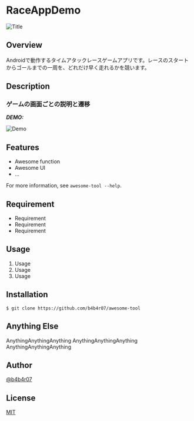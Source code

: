 # RaceAppDemo
![Title](https://github.com/koukisayou/RaceAppDemo/wiki/images/panel_title2.png)

## Overview
Androidで動作するタイムアタックレースゲームアプリです。レースのスタートからゴールまでの一周を、どれだけ早く走れるかを競います。

## Description
### ゲームの画面ごとの説明と遷移

***DEMO:***

![Demo](https://image-url.gif)

## Features

- Awesome function
- Awesome UI
- ...

For more information, see `awesome-tool --help`.

## Requirement

- Requirement
- Requirement
- Requirement

## Usage

1. Usage
2. Usage
3. Usage

## Installation

    $ git clone https://github.com/b4b4r07/awesome-tool

## Anything Else

AnythingAnythingAnything
AnythingAnythingAnything
AnythingAnythingAnything

## Author

[@b4b4r07](https://twitter.com/b4b4r07)

## License

[MIT](http://b4b4r07.mit-license.org)